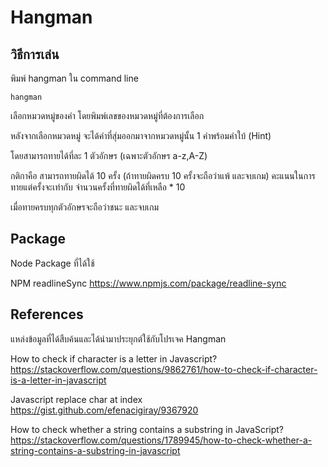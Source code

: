 # Hangman

## วิธีการเล่น

พิมพ์ hangman ใน command line

```
hangman
```

เลือกหมวดหมู่ของคำ โดยพิมพ์เลขของหมวดหมู่ที่ต้องการเลือก

หลังจากเลือกหมวดหมู่ จะได้คำที่สุ่มออกมาจากหมวดหมู่นั้น 1 คำพร้อมคำใบ้ (Hint)

โดยสามารถทายได้ที่ละ 1 ตัวอักษร (เฉพาะตัวอักษร a-z,A-Z)

กติกาคือ สามารถทายผิดได้ 10 ครั้ง (ถ้าทายผิดครบ 10 ครั้งจะถือว่าแพ้ และจบเกม) คะแนนในการทายแต่ครั้งจะเท่ากับ จำนวนครั้งที่ทายผิดได้ที่เหลือ \* 10

เมื่อทายครบทุกตัวอักษรจะถือว่าชนะ และจบเกม

## Package

Node Package ที่ได้ใช้

NPM readlineSync
https://www.npmjs.com/package/readline-sync

## References

แหล่งข้อมูลที่ได้สืบค้นและได้นำมาประยุกต์ใช้กับโปรเจค Hangman

How to check if character is a letter in Javascript?
https://stackoverflow.com/questions/9862761/how-to-check-if-character-is-a-letter-in-javascript

Javascript replace char at index
https://gist.github.com/efenacigiray/9367920

How to check whether a string contains a substring in JavaScript?
https://stackoverflow.com/questions/1789945/how-to-check-whether-a-string-contains-a-substring-in-javascript
